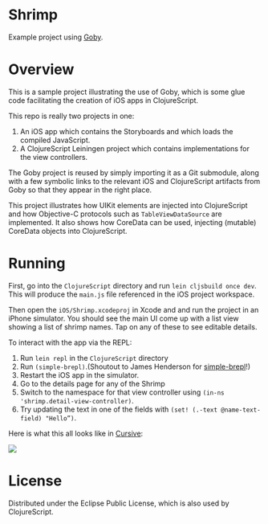 Shrimp
======

Example project using [Goby](https://github.com/mfikes/goby).

Overview
========

This is a sample project illustrating the use of Goby, which is some glue code facilitating the creation of iOS apps in ClojureScript.

This repo is really two projects in one:

1. An iOS app which contains the Storyboards and which loads the compiled JavaScript.
2. A ClojureScript Leiningen project which contains implementations for the view controllers.

The Goby project is reused by simply importing it as a Git submodule, along with a few symbolic links to the relevant iOS and ClojureScript artifacts from Goby so that they appear in the right place.

This project illustrates how UIKit elements are injected into ClojureScript and how Objective-C protocols such as `TableViewDataSource` are implemented. It also shows how CoreData can be used, injecting (mutable) CoreData objects into ClojureScript.

Running
=======

First, go into the `ClojureScript` directory and run `lein cljsbuild once dev`. This will produce the `main.js` file referenced in the iOS project workspace.

Then open the `iOS/Shrimp.xcodeproj` in Xcode and and run the project in an iPhone simulator. You should see the main UI come up with a list view showing a list of shrimp names. Tap on any of these to see editable details.

To interact with the app via the REPL:

1. Run `lein repl` in the `ClojureScript` directory
2. Run `(simple-brepl)`.(Shoutout to James Henderson for [simple-brepl](https://github.com/james-henderson/simple-brepl)!)
3. Restart the iOS app in the simulator.
4. Go to the details page for any of the Shrimp
5. Switch to the namespace for that view controller using `(in-ns 'shrimp.detail-view-controller)`.
6. Try updating the text in one of the fields with `(set! (.-text @name-text-field) "Hello”)`.

Here is what this all looks like in [Cursive](https://cursiveclojure.com):

![](deveng.png)

License
=======

Distributed under the Eclipse Public License, which is also used by ClojureScript.
